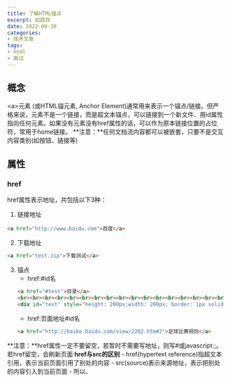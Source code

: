 ```yaml
---
title: 了解HTML锚点
excerpt: 如题目
date: 2022-09-30
categories:
- 技术文章
tags:
- html
- 面试
---
```


## 概念
&lt;a&gt;元素 (或HTML锚元素, Anchor Element)通常用来表示一个锚点/链接。但严格来说，<a>元素不是一个链接，而是超文本锚点，可以链接到一个新文件、用id属性指向任何元素。如果没有<a>元素没有href属性的话，可以作为原本链接位置的占位符，常用于home链接。
**注意：**任何文档流内容都可以被嵌套，只要不是交互内容类别(如按钮、链接等)

## 属性
### href
href属性表示地址，共包括以下3种：
1. 链接地址
```html
<a href="http://www.baidu.com">百度</a>
```
2. 下载地址
```html
<a href="test.zip">下载测试</a>
```
3. 锚点
    - href:#id名
    ```html
    <a href="#test">目录</a>
    <br><br><br><br><br><br><br><br><br><br><br><br><br><br><br><br><br><br><br>
    <div id="test" style="height: 200px;width: 200px; border: 1px solid black;margin-bottom: 300px;">内容</div>
    ```
    - href:页面地址#id名
    ```html
    <a href="http://baike.baidu.com/view/2202.htm#2">足球比赛规则</a>
    ```

**注意：**href属性一定不要留空，若暂时不需要写地址，则写#或javascript:;。若href留空，会刷新页面
**href与src的区别**
    - href(hypertext reference)指超文本引用，表示当前页面引用了别处的内容
    - src(source)表示来源地址，表示把别处的内容引入到当前页面
    - 所以<img>、<script>、<iframe>等应该使用src，而<a>和<map>应该使用href

4. 手机号码
在移动端，使用以下代码可以唤出手机拨号盘
```html
<a href="tel:12345678910"> 12345678910 </a>
```

### target
target属性表示链接打开方式：
1. _self    当前窗口（默认）
2. _blank    新窗口
3. _parent 父框架集
4. _top 整个窗口
5. _framename 指定框架

```html
//外层框架
<frameset cols = "20%, *">
    <frame src="left.html">
    <frame src="right.html">
</frameset>

//里层框架
<frameset rows = "50%,*">
    <frame src="top.html">
    <frame src="bottom.html" name="bottom">        
</frameset>

//锚点页
<ul class="list">
    <li class="in"><a href="chap1.html" target="_self">chap1(_self)</a></li>
    <li class="in"><a href="chap2.html" target="_blank">chap2(_blank)</a></li>
    <li class="in"><a href="chap3.html" target="_parent">chap3(_parent)</a></li>
    <li class="in"><a href="chap4.html" target="_top">chap4(_top)</a></li>    
    <li class="in"><a href="chap5.html" target="bottom">chap5(framename)</a></li>
</ul>
```

### download
download属性用来设置下载文件的名称(firefox/chrome/opera支持)
```html
<a href="test.zip" download="gogo">test</a>
```

### rel
rel属性表示表示链接间的关系

| 名称     | 功能     |
| ---- | ---- |
|alternate   |相较于当前文档可替换的呈现|
|author      |链接到当前文档或文章的作者|
|bookmark    |链接最近的父级区块的永久链接|
|help        |与当前上下文相关的帮助链接|
|license     |当前文档的许可证|
|next        |后一篇文档|
|prev        |前一篇文档|
|nofollow    |当前文档的原始作者不推荐超链接指向的文档|
|noreferer   |访问时链接时不发送referer字段|
|prefetch    |预加载链接指向的页面(对于chrome使用prerender)|
|search      |用于搜索当前文档或相关文档的资源|
|tag         |给当前文档打上标签|


**应用：**当一篇篇幅很长的文章需要多页显示时，配合next或prev可以实现前后页面导航的预加载
```html
<a href="prev.html" rel="prev prefetch prerender">前一页</a>
<a href="next.html" rel="next prefetch prerender">后一页</a>
    //当然prefetch也可以用于预加载其他类型的资源
<link rel="prefetch prerender" href="test.img">
```

### 注意事项
1. <a>标签的文本颜色只能自身进行设置，从父级继承不到
2. <a>标签的下划线颜色跟随文本颜色进行变化
3. <a>标签不可嵌套<a>标签
```html
<div style="color: red;">
    <a href="#">[1]从父级继承不到红色字体</a>
    <br>
    <a href="#" style="color: green">[2]下划线颜色与文本同色</a>
    <br>
    <a href="#">前面<a href="#">[3]a标签不可嵌套</a></a>
</div>
```

## 参考链接
[了解HTML锚点](https://www.cnblogs.com/xiaohuochai/p/5007282.html)